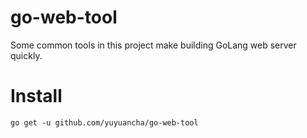 # go-web-tool
Some common tools in this project make building GoLang web server quickly.

# Install

```shell
go get -u github.com/yuyuancha/go-web-tool
```
